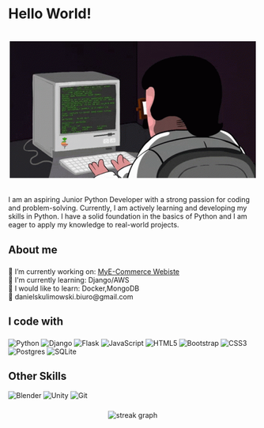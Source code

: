 

###

<h1 align="left">Hello World!</h1> 

<h1 align="center">

  ![GIF](coding.gif)
  
</h1> 
    
  
###

<p align="left">I am an aspiring Junior Python Developer with a strong passion for coding and problem-solving. Currently, I am actively learning and developing my skills in Python. I have a solid foundation in the basics of Python and I am eager to apply my knowledge to real-world projects.</p>

###

<h2 align="left">About me</h2>

###

<p align="left">🔭 I’m currently working on: <a href="https://github.com/Kaldinn/E-Commerce_Django">MyE-Commerce Webiste</a><br>🌱 I'm currently learning: Django/AWS <br> 🤴 I would like to learn: Docker,MongoDB <br>📨 danielskulimowski.biuro@gmail.com</p>

###

<h2 align="left">I code with</h2>

###

![Python](https://img.shields.io/badge/python-3670A0?style=for-the-badge&logo=python&logoColor=ffdd54) ![Django](https://img.shields.io/badge/django-%23092E20.svg?style=for-the-badge&logo=django&logoColor=white) ![Flask](https://img.shields.io/badge/flask-%23000.svg?style=for-the-badge&logo=flask&logoColor=white)  ![JavaScript](https://img.shields.io/badge/javascript-%23323330.svg?style=for-the-badge&logo=javascript&logoColor=%23F7DF1E) ![HTML5](https://img.shields.io/badge/html5-%23E34F26.svg?style=for-the-badge&logo=html5&logoColor=white) ![Bootstrap](https://img.shields.io/badge/bootstrap-%23563D7C.svg?style=for-the-badge&logo=bootstrap&logoColor=white) ![CSS3](https://img.shields.io/badge/css3-%231572B6.svg?style=for-the-badge&logo=css3&logoColor=white) ![Postgres](https://img.shields.io/badge/postgres-%23316192.svg?style=for-the-badge&logo=postgresql&logoColor=white) ![SQLite](https://img.shields.io/badge/sqlite-%2307405e.svg?style=for-the-badge&logo=sqlite&logoColor=white)
###

<h2 align="left">Other Skills</h2>


![Blender](https://img.shields.io/badge/blender-3670A0?style=for-the-badge&logo=blender&logoColor=orange)
![Unity](https://img.shields.io/badge/unity-3670A0?style=for-the-badge&logo=unity&logoColor=white)
![Git](https://img.shields.io/badge/git-3670A0?style=for-the-badge&logo=git&logoColor=orange)
###

<div align="center">
<!--   <img src="https://github-readme-stats.vercel.app/api/top-langs?username=Kaldinn&locale=en&hide_title=false&layout=compact&card_width=320&langs_count=5&theme=dark&hide_border=false&order=2" height="150" alt="languages graph"  /> -->
  <img src="https://streak-stats.demolab.com?user=Kaldinn&locale=en&mode=daily&theme=dark&hide_border=false&border_radius=5&order=3" height="150" alt="streak graph"  />
</div>

###

<div align="center">
</div>

###
